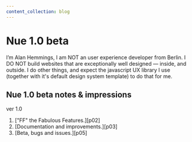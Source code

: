```yaml
---
content_collection: blog
---
```


# Nue 1.0 beta

I’m Alan Hemmings, I am NOT an user experience developer from Berlin. I DO NOT build websites that are exceptionally well designed — inside, and outside. I do other things, and expect the javascript UX library I use (together with it's default design system template) to do that for me.

## Nue 1.0 beta notes & impressions

ver 1.0

 1. ["FF" the Fabulous Features.][p02]
 1. [Documentation and improvements.][p03]
 1. [Beta, bugs and issues.][p05]
 
